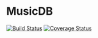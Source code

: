 # MusicDB
[![Build Status](https://secure.travis-ci.org/sramirezayuso/MusicDB.png?branch=master)](https://travis-ci.org/sramirezayuso/MusicDB)
[![Coverage Status](https://coveralls.io/repos/sramirezayuso/MusicDB/badge.svg?branch=master)](https://coveralls.io/r/sramirezayuso/MusicDB/?branch=master)
